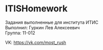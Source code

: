 # ITISHomework
Задания выполненные для института ИТИС<br>
Выполнил: Гуркин Лев Алексеевич<br>
Группа: 11-012<br>

VK: https://vk.com/most_rush
